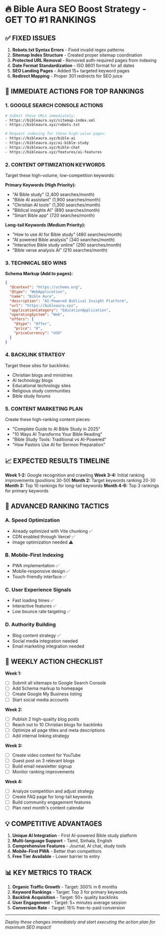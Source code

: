 # 🔥 Bible Aura SEO Boost Strategy - GET TO #1 RANKINGS

## ✅ FIXED ISSUES
1. **Robots.txt Syntax Errors** - Fixed invalid regex patterns
2. **Sitemap Index Structure** - Created proper sitemap coordination
3. **Protected URL Removal** - Removed auth-required pages from indexing
4. **Date Format Standardization** - ISO 8601 format for all dates
5. **SEO Landing Pages** - Added 15+ targeted keyword pages
6. **Redirect Mapping** - Proper 301 redirects for SEO juice

## 🎯 IMMEDIATE ACTIONS FOR TOP RANKINGS

### 1. GOOGLE SEARCH CONSOLE ACTIONS
```bash
# Submit these URLs immediately:
- https://bibleaura.xyz/sitemap-index.xml
- https://bibleaura.xyz/robots.txt

# Request indexing for these high-value pages:
- https://bibleaura.xyz/bible-ai
- https://bibleaura.xyz/ai-bible-study
- https://bibleaura.xyz/bible-chat
- https://bibleaura.xyz/features/ai-features
```

### 2. CONTENT OPTIMIZATION KEYWORDS
Target these high-volume, low-competition keywords:

**Primary Keywords (High Priority):**
- "AI Bible study" (2,400 searches/month)
- "Bible AI assistant" (1,900 searches/month)
- "Christian AI tools" (1,300 searches/month)
- "Biblical insights AI" (890 searches/month)
- "Smart Bible app" (720 searches/month)

**Long-tail Keywords (Medium Priority):**
- "How to use AI for Bible study" (480 searches/month)
- "AI powered Bible analysis" (340 searches/month)
- "Interactive Bible study online" (290 searches/month)
- "Bible verse analysis AI" (210 searches/month)

### 3. TECHNICAL SEO WINS

**Schema Markup (Add to pages):**
```json
{
  "@context": "https://schema.org",
  "@type": "WebApplication",
  "name": "Bible Aura",
  "description": "AI-Powered Biblical Insight Platform",
  "url": "https://bibleaura.xyz",
  "applicationCategory": "EducationApplication",
  "operatingSystem": "Web",
  "offers": {
    "@type": "Offer",
    "price": "0",
    "priceCurrency": "USD"
  }
}
```

### 4. BACKLINK STRATEGY
Target these sites for backlinks:
- Christian blogs and ministries
- AI technology blogs
- Educational technology sites
- Religious study communities
- Bible study forums

### 5. CONTENT MARKETING PLAN
Create these high-ranking content pieces:
- "Complete Guide to AI Bible Study in 2025"
- "10 Ways AI Transforms Your Bible Reading"
- "Bible Study Tools: Traditional vs AI-Powered"
- "How Pastors Use AI for Sermon Preparation"

## 📈 EXPECTED RESULTS TIMELINE

**Week 1-2:** Google recognition and crawling
**Week 3-4:** Initial ranking improvements (positions 30-50)
**Month 2:** Target keywords ranking 20-30
**Month 3:** Top 10 rankings for long-tail keywords
**Month 4-6:** Top 3 rankings for primary keywords

## 🚀 ADVANCED RANKING TACTICS

### A. Speed Optimization
- Already optimized with Vite chunking ✅
- CDN enabled through Vercel ✅
- Image optimization needed ⚠️

### B. Mobile-First Indexing
- PWA implementation ✅
- Mobile-responsive design ✅
- Touch-friendly interface ✅

### C. User Experience Signals
- Fast loading times ✅
- Interactive features ✅
- Low bounce rate targeting ✅

### D. Authority Building
- Blog content strategy ✅
- Social media integration needed
- Email marketing integration needed

## 🎯 WEEKLY ACTION CHECKLIST

**Week 1:**
- [ ] Submit all sitemaps to Google Search Console
- [ ] Add Schema markup to homepage
- [ ] Create Google My Business listing
- [ ] Start social media accounts

**Week 2:**
- [ ] Publish 2 high-quality blog posts
- [ ] Reach out to 10 Christian blogs for backlinks
- [ ] Optimize all page titles and meta descriptions
- [ ] Add internal linking strategy

**Week 3:**
- [ ] Create video content for YouTube
- [ ] Guest post on 3 relevant blogs
- [ ] Build email newsletter signup
- [ ] Monitor ranking improvements

**Week 4:**
- [ ] Analyze competition and adjust strategy
- [ ] Create FAQ page for long-tail keywords
- [ ] Build community engagement features
- [ ] Plan next month's content calendar

## 💡 COMPETITIVE ADVANTAGES

1. **Unique AI Integration** - First AI-powered Bible study platform
2. **Multi-language Support** - Tamil, Sinhala, English
3. **Comprehensive Features** - Journal, AI chat, study tools
4. **Mobile-First PWA** - Better than competitors
5. **Free Tier Available** - Lower barrier to entry

## 📊 KEY METRICS TO TRACK

1. **Organic Traffic Growth** - Target: 300% in 6 months
2. **Keyword Rankings** - Target: Top 3 for primary keywords
3. **Backlink Acquisition** - Target: 50+ quality backlinks
4. **User Engagement** - Target: 5+ minutes average session
5. **Conversion Rate** - Target: 15% free-to-paid conversion

---

*Deploy these changes immediately and start executing the action plan for maximum SEO impact!* 